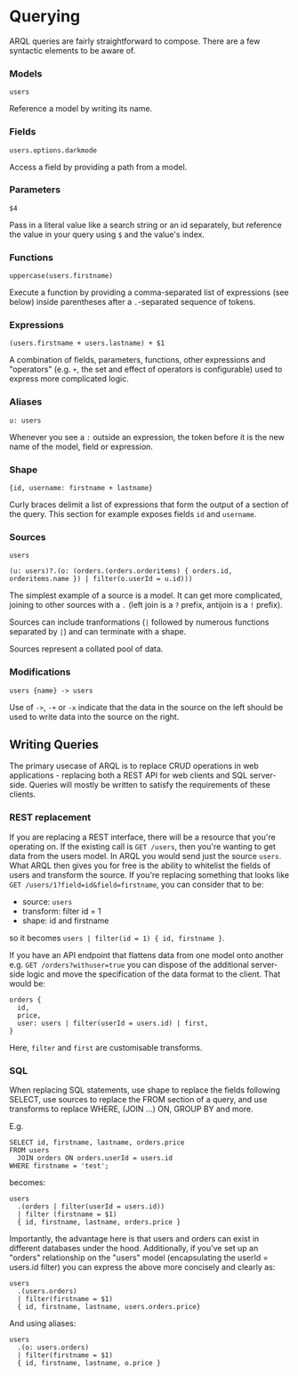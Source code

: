 # Querying

ARQL queries are fairly straightforward to compose. There are a few syntactic elements to be aware of.

### Models

`users`

Reference a model by writing its name.

### Fields

`users.options.darkmode`

Access a field by providing a path from a model.

### Parameters

`$4`

Pass in a literal value like a search string or an id separately, but reference the value in your query using `$` and the value's index.

### Functions

`uppercase(users.firstname)`

Execute a function by providing a comma-separated list of expressions (see below) inside parentheses after a `.`-separated sequence of tokens.

### Expressions

`(users.firstname + users.lastname) + $1`

A combination of fields, parameters, functions, other expressions and "operators" (e.g. `+`, the set and effect of operators is configurable) used to express more complicated logic.

### Aliases

`u: users`

Whenever you see a `:` outside an expression, the token before it is the new name of the model, field or expression.

### Shape

`{id, username: firstname + lastname}`

Curly braces delimit a list of expressions that form the output of a section of the query. This section for example exposes fields `id` and `username`.

### Sources

`users`

`(u: users)?.(o: (orders.(orders.orderitems) { orders.id, orderitems.name }) | filter(o.userId = u.id)))`

The simplest example of a source is a model. It can get more complicated, joining to other sources with a `.` (left join is a `?` prefix, antijoin is a `!` prefix).

Sources can include tranformations (`|` followed by numerous functions separated by `|`) and can terminate with a shape.

Sources represent a collated pool of data.

### Modifications

`users {name} -> users`

Use of `->`, `-+` or `-x` indicate that the data in the source on the left should be used to write data into the source on the right.

## Writing Queries

The primary usecase of ARQL is to replace CRUD operations in web applications - replacing both a REST API for web clients and SQL server-side. Queries will mostly be written to satisfy the requirements of these clients.

### REST replacement

If you are replacing a REST interface, there will be a resource that you're operating on.
If the existing call is `GET /users`, then you're wanting to get data from the users model.
In ARQL you would send just the source `users`.
What ARQL then gives you for free is the ability to whitelist the fields of users and transform the source.
If you're replacing something that looks like `GET /users/1?field=id&field=firstname`, you can consider that to be:

- source: `users`
- transform: filter id = 1
- shape: id and firstname

so it becomes `users | filter(id = 1) { id, firstname }`.

If you have an API endpoint that flattens data from one model onto another e.g. `GET /orders?withuser=true` you can dispose of the additional server-side logic and move the specification of the data format to the client.
That would be:

```
orders {
  id,
  price,
  user: users | filter(userId = users.id) | first,
}
```

Here, `filter` and `first` are customisable transforms.

### SQL

When replacing SQL statements, use shape to replace the fields following SELECT, use sources to replace the FROM section of a query, and use transforms to replace WHERE, (JOIN ...) ON, GROUP BY and more.

E.g.

```
SELECT id, firstname, lastname, orders.price
FROM users
  JOIN orders ON orders.userId = users.id
WHERE firstname = 'test';
```

becomes:

```
users
  .(orders | filter(userId = users.id))
  | filter (firstname = $1)
  { id, firstname, lastname, orders.price }
```

Importantly, the advantage here is that users and orders can exist in different databases under the hood. Additionally, if you've set up an "orders" relationship on the "users" model (encapsulating the userId = users.id filter) you can express the above more concisely and clearly as:

```
users
  .(users.orders)
  | filter(firstname = $1)
  { id, firstname, lastname, users.orders.price}
```

And using aliases:

```
users
  .(o: users.orders)
  | filter(firstname = $1)
  { id, firstname, lastname, o.price }
```
